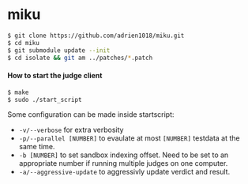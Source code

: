 miku
==

```bash
$ git clone https://github.com/adrien1018/miku.git
$ cd miku
$ git submodule update --init
$ cd isolate && git am ../patches/*.patch
```

#### How to start the judge client
```bash
$ make
$ sudo ./start_script
```
Some configuration can be made inside startscript:
- `-v/--verbose` for extra verbosity
- `-p/--parallel [NUMBER]` to evaulate at most `[NUMBER]` testdata at the same time.
- `-b [NUMBER]` to set sandbox indexing offset. Need to be set to an appropriate number if running multiple judges on one computer.
- `-a/--aggressive-update` to aggressivly update verdict and result.
